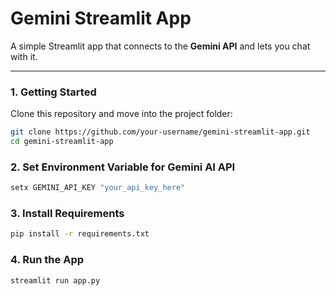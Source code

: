 # Gemini Streamlit App

A simple Streamlit app that connects to the **Gemini API** and lets you chat with it.

---

### 1. Getting Started
Clone this repository and move into the project folder:
```bash
git clone https://github.com/your-username/gemini-streamlit-app.git
cd gemini-streamlit-app
```

### 2. Set Environment Variable for Gemini AI API
```bash
setx GEMINI_API_KEY "your_api_key_here"
```

### 3. Install Requirements
```bash
pip install -r requirements.txt
```

### 4. Run the App
```bash
streamlit run app.py
```
